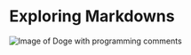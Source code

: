 # Exploring Markdowns
![Image of Doge with programming comments](https://ih1.redbubble.net/image.2646938338.2505/raf,360x360,075,t,fafafa:ca443f4786.jpg)
